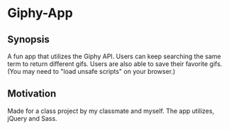 # Giphy-App

## Synopsis

A fun app that utilizes the Giphy API. Users can keep searching the same term to return different gifs. Users are also able to save their favorite gifs. (You may need to "load unsafe scripts" on your browser.)

## Motivation

Made for a class project by my classmate and myself. The app utilizes, jQuery and Sass.
